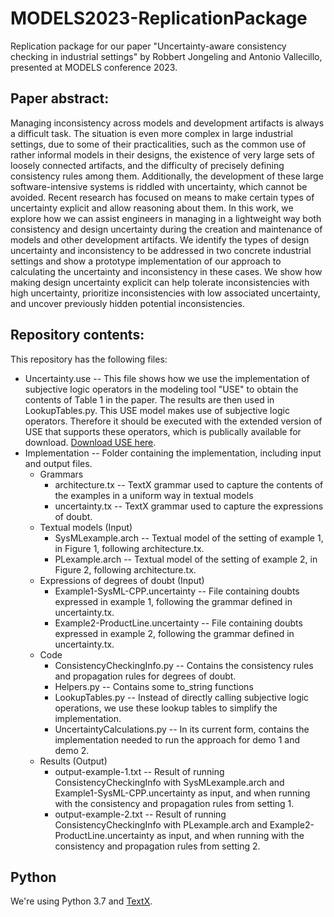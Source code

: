 # MODELS2023-ReplicationPackage
Replication package for our paper "Uncertainty-aware consistency checking in industrial settings" by Robbert Jongeling and Antonio Vallecillo, presented at MODELS conference 2023.

## Paper abstract:
Managing inconsistency across models and development artifacts is always a difficult task. The situation is even more complex in large industrial settings, due to some of their practicalities, such as the common use of rather informal models in their designs, the existence of very large sets of loosely connected artifacts, and the difficulty of precisely defining consistency rules among them. Additionally, the development of these large software-intensive systems is riddled with uncertainty, which cannot be avoided. Recent research has focused on means to make certain types of uncertainty explicit and allow reasoning about them. In this work, we explore how we can assist engineers in managing in a lightweight way both consistency and design uncertainty during the creation and maintenance of models and other development artifacts. We identify the types of design uncertainty and inconsistency to be addressed in two concrete industrial settings and show a prototype implementation of our approach to calculating the uncertainty and inconsistency in these cases. We show how making design uncertainty explicit can help tolerate inconsistencies with high uncertainty, prioritize inconsistencies with low associated uncertainty, and uncover previously hidden potential inconsistencies.

## Repository contents:
This repository has the following files:
- Uncertainty.use -- This file shows how we use the implementation of subjective logic operators in the modeling tool "USE" to obtain the contents of Table 1 in the paper. The results are then used in LookupTables.py. This USE model makes use of subjective logic operators. Therefore it should be executed with the extended version of USE that supports these operators, which is publically available for download. [Download USE here](https://atenea.lcc.uma.es/downloads/SubjectiveLogic/USE-Uncertainty.zip).
- Implementation -- Folder containing the implementation, including input and output files.
    - Grammars
        - architecture.tx -- TextX grammar used to capture the contents of the examples in a uniform way in textual models
        - uncertainty.tx -- TextX grammar used to capture the expressions of doubt.
    - Textual models (Input)
        - SysMLexample.arch -- Textual model of the setting of example 1, in Figure 1, following architecture.tx.
        - PLexample.arch -- Textual model of the setting of example 2, in Figure 2, following architecture.tx.
    - Expressions of degrees of doubt (Input)
        - Example1-SysML-CPP.uncertainty -- File containing doubts expressed in example 1, following the grammar defined in uncertainty.tx.
        - Example2-ProductLine.uncertainty -- File containing doubts expressed in example 2, following the grammar defined in uncertainty.tx.
    - Code
        - ConsistencyCheckingInfo.py -- Contains the consistency rules and propagation rules for degrees of doubt.
        - Helpers.py -- Contains some to_string functions
        - LookupTables.py -- Instead of directly calling subjective logic operations, we use these lookup tables to simplify the implementation.
        - UncertaintyCalculations.py -- In its current form, contains the implementation needed to run the approach for demo 1 and demo 2.
    - Results (Output)
        - output-example-1.txt -- Result of running ConsistencyCheckingInfo with SysMLexample.arch and Example1-SysML-CPP.uncertainty as input, and when running with the consistency and propagation rules from setting 1.
        - output-example-2.txt -- Result of running ConsistencyCheckingInfo with PLexample.arch and Example2-ProductLine.uncertainty as input, and when running with the consistency and propagation rules from setting 2.
    
## Python
We're using Python 3.7 and [TextX](https://github.com/textX/textX).
